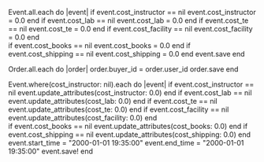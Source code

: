 Event.all.each do |event|
  if event.cost_instructor == nil
    event.cost_instructor = 0.0
  end
  if event.cost_lab == nil
    event.cost_lab = 0.0
  end
  if event.cost_te == nil
    event.cost_te = 0.0
  end
  if event.cost_facility == nil
    event.cost_facility = 0.0
  end  
  if event.cost_books == nil
    event.cost_books = 0.0
  end
  if event.cost_shipping == nil
    event.cost_shipping = 0.0
  end
  event.save
end

Order.all.each do |order|
  order.buyer_id = order.user_id
  order.save
end

Event.where(cost_instructor: nil).each do |event|
  if event.cost_instructor == nil
    event.update_attributes(cost_instructor: 0.0)
  end
  if event.cost_lab == nil
    event.update_attributes(cost_lab: 0.0)
  end
  if event.cost_te == nil
    event.update_attributes(cost_te: 0.0)
  end
  if event.cost_facility == nil
    event.update_attributes(cost_facility: 0.0)
  end  
  if event.cost_books == nil
    event.update_attributes(cost_books: 0.0)
  end
  if event.cost_shipping == nil
    event.update_attributes(cost_shipping: 0.0)
  end
  event.start_time = "2000-01-01 19:35:00"
  event.end_time = "2000-01-01 19:35:00"
  event.save!
end
